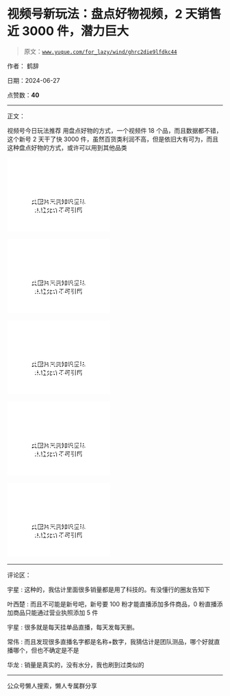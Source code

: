 # 视频号新玩法：盘点好物视频，2 天销售近 3000 件，潜力巨大

> 原文：[`www.yuque.com/for_lazy/wind/ghrc2die9lfdkc44`](https://www.yuque.com/for_lazy/wind/ghrc2die9lfdkc44)

作者： 鹤辞

日期：2024-06-27

点赞数：**40**

* * *

正文：

视频号今日玩法推荐
用盘点好物的方式，一个视频件 18 个品，而且数据都不错，这个新号 2 天干了快 3000 件，虽然百货类利润不高，但是依旧大有可为，而且这种盘点好物的方式，或许可以用到其他品类

![](img/e9050d5fc36d15d981da663afe5314b4.png "None")

![](img/69e1d3572a06383c1e552db2980d1d3f.png "None")

![](img/5d8a99c42dfd3e8f0ab3a37d600c8531.png "None")

![](img/1659f95ebe49cd95fb2323d671d2dc1b.png "None")

![](img/320fd7e0066411e9320b79e07a091c1e.png "None")

* * *

评论区：

宇星 : 这种的，我估计里面很多销量都是用了科技的。有没懂行的圈友告知下

叶西楚 : 而且不可能是新号吧，新号要 100 粉才能直播添加多件商品，0 粉直播添加商品只能通过营业执照添加 5 件

宇星 : 很多就是每天挂单品直播，每天发每天删。

常伟 : 而且发现很多直播名字都是名称+数字，我猜估计是团队测品，哪个好就直播哪个，但也不确定是不是

华龙 : 销量是真实的，没有水分，我也刷到过类似的

* * *

公众号懒人搜索，懒人专属群分享